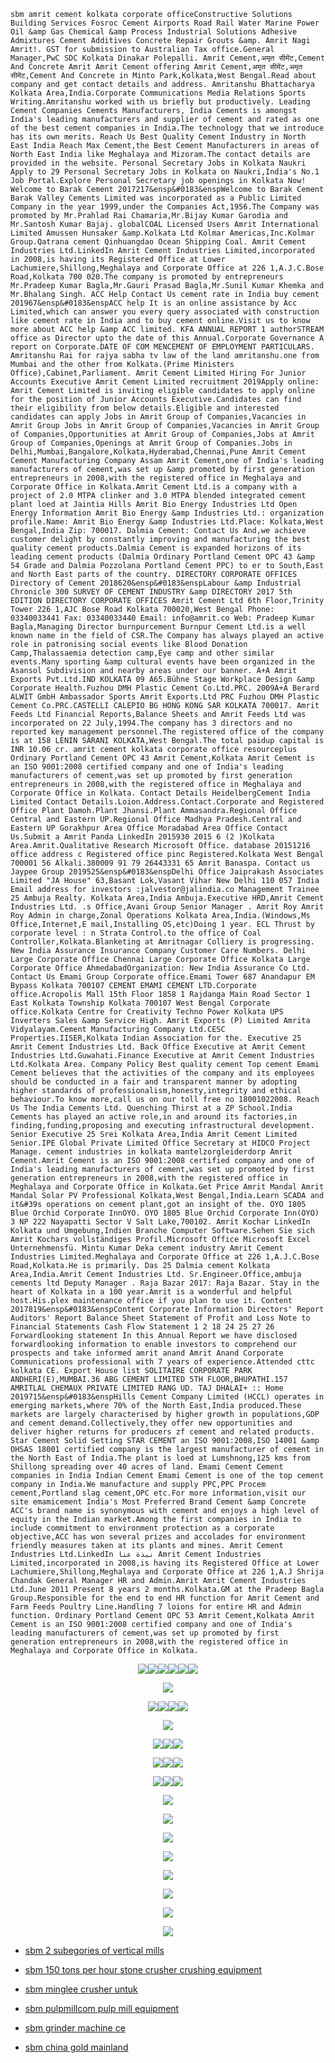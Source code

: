 
```
sbm amrit cement kolkata corporate officeConstructive Solutions Building Services Fosroc Cement Airports Road Rail Water Marine Power Oil &amp Gas Chemical &amp Process Industrial Solutions Adhesive Admixtures Cement Additives Concrete Repair Grouts &amp. Amrit Nagi Amrit!. GST for submission to Australian Tax office.General Manager,PwC SDC Kolkata Dinakar Polepalli. Amrit Cement,अमृत सीमेंट,Cement And Concrete Amrit Amrit Cement offering Amrit Cement,अमृत सीमेंट,अमृत सीमेंट,Cement And Concrete in Minto Park,Kolkata,West Bengal.Read about company and get contact details and address. Amritanshu Bhattacharya Kolkata Area,India.Corporate Communications Media Relations Sports Writing.Amritanshu worked with us briefly but productively. Leading Cement Companies Cements Manufacturers, India Cements is amongst India's leading manufacturers and supplier of cement and rated as one of the best cement companies in India.The technology that we introduce has its own merits. Reach Us Best Quality Cement Industry in North East India Reach Max Cement,the Best Cement Manufacturers in areas of North East India like Meghalaya and Mizoram.The contact details are provided in the website. Personal Secretary Jobs in Kolkata Naukri Apply to 29 Personal Secretary Jobs in Kolkata on Naukri,India's No.1 Job Portal.Explore Personal Secretary job openings in Kolkata Now! Welcome to Barak Cement 2017217&ensp&#0183&enspWelcome to Barak Cement Barak Valley Cements Limited was incorporated as a Public Limited Company in the year 1999,under the Companies Act,1956.The Company was promoted by Mr.Prahlad Rai Chamaria,Mr.Bijay Kumar Garodia and Mr.Santosh Kumar Bajaj. globalCOAL Licensed Users Amrit International Limited Amussen Hunsaker &amp.Kolkata Ltd Kolmar Americas,Inc.Kolmar Group.Qatrana cement Qinhuangdao Ocean Shipping Coal. Amrit Cement Industries Ltd.LinkedIn Amrit Cement Industries Limited,incorporated in 2008,is having its Registered Office at Lower Lachumiere,Shillong,Meghalaya and Corporate Office at 226 1,A.J.C.Bose Road,Kolkata 700 020.The company is promoted by entrepreneurs Mr.Pradeep Kumar Bagla,Mr.Gauri Prasad Bagla,Mr.Sunil Kumar Khemka and Mr.Bhalang Singh. ACC Help Contact Us cement rate in India buy cement 201967&ensp&#0183&enspACC help It is an online assistance by Acc Limited,which can answer you every query associated with construction like cement rate in India and to buy cement online.Visit us to know more about ACC help &amp ACC limited. KFA ANNUAL REPORT 1 authorSTREAM office as Director upto the date of this Annual.Corporate Governance A report on Corporate.DATE OF COM MENCEMENT OF EMPLOYMENT PARTICULARS. Amritanshu Rai for rajya sabha tv law of the land amritanshu.one from Mumbai and the other from Kolkata.(Prime Ministers Office),Cabinet,Parliament. Amrit Cement Limited Hiring For Junior Accounts Executive Amrit Cement Limited recruitment 2019Apply online: Amrit Cement Limited is inviting eligible candidates to apply online for the position of Junior Accounts Executive.Candidates can find their eligibility from below details.Eligible and interested candidates can apply Jobs in Amrit Group of Companies,Vacancies in Amrit Group Jobs in Amrit Group of Companies,Vacancies in Amrit Group of Companies,Opportunities at Amrit Group of Companies,Jobs at Amrit Group of Companies,Openings at Amrit Group of Companies.Jobs in Delhi,Mumbai,Bangalore,Kolkata,Hyderabad,Chennai,Pune Amrit Cement Cement Manufacturing Company Assam Amrit Cement,one of India's leading manufacturers of cement,was set up &amp promoted by first generation entrepreneurs in 2008,with the registered office in Meghalaya and Corporate Office in Kolkata.Amrit Cement Ltd.is a company with a project of 2.0 MTPA clinker and 3.0 MTPA blended integrated cement plant loed at Jaintia Hills Amrit Bio Energy Industries Ltd Open Energy Information Amrit Bio Energy &amp Industries Ltd.: organization profile.Name: Amrit Bio Energy &amp Industries Ltd.Place: Kolkata,West Bengal,India Zip: 700017. Dalmia Cement: Contact Us And,we achieve customer delight by constantly improving and manufacturing the best quality cement products.Dalmia Cement is expanded horizons of its leading cement products (Dalmia Ordinary Portland Cement OPC 43 &amp 54 Grade and Dalmia Pozzolana Portland Cement PPC) to er to South,East and North East parts of the country. DIRECTORY CORPORATE OFFICES Directory of Cement 2018620&ensp&#0183&enspLabour &amp Industrial Chronicle 300 SURVEY OF CEMENT INDUSTRY &amp DIRECTORY 2017 5th EDITION DIRECTORY CORPORATE OFFICES Amrit Cement Ltd 6th Floor,Trinity Tower 226 1,AJC Bose Road Kolkata 700020,West Bengal Phone: 03340033441 Fax: 03340033440 Email: info@amrit.co Web: Pradeep Kumar Bagla,Managing Director burnpurcement Burnpur Cement Ltd.is a well known name in the field of CSR.The Company has always played an active role in patronising social events like Blood Donation Camp,Thalassaemia detection camp,Eye camp and other similar events.Many sporting &amp cultural events have been organized in the Asansol Subdivision and nearby areas under our banner. A+A Amrit Exports Pvt.Ltd.IND KOLKATA 09 A65.Bühne Stage Workplace Design &amp Corporate Health.Fuzhou DMH Plastic Cement Co.Ltd.PRC. 2009A+A Berard ALWIT GmbH Ambassador Sports Amrit Exports.Ltd PRC Fuzhou DMH Plastic Cement Co.PRC.CASTELLI CALEPIO BG HONG KONG SAR KOLKATA 700017. Amrit Feeds Ltd Financial Reports,Balance Sheets and Amrit Feeds Ltd was incorporated on 22 July,1994.The company has 3 directors and no reported key management personnel.The registered office of the company is at 158 LENIN SARANI KOLKATA,West Bengal.The total paidup capital is INR 10.06 cr. amrit cement kolkata corporate office resourceplus Ordinary Portland Cement OPC 43 Amrit Cement,Kolkata Amrit Cement is an ISO 9001:2008 certified company and one of India's leading manufacturers of cement,was set up promoted by first generation entrepreneurs in 2008,with the registered office in Meghalaya and Corporate Office in Kolkata. Contact Details HeidelbergCement India Limited Contact Details.Loion.Address.Contact.Corporate and Registered Office Plant Damoh.Plant Jhansi.Plant Ammasandra.Regional Office Central and Eastern UP.Regional Office Madhya Pradesh.Central and Eastern UP Gorakhpur Area Office Moradabad Area Office Contact Us.Submit a Amrit Panda LinkedIn 2015930 2015 6 (2 )Kolkata Area.Amrit.Qualitative Research Microsoft Office. database 20151216 office address c Registered office pinc Registered.Kolkata West Bengal 700001 56 Alkali.380009 91 79 26443331 65 Amrit Banaspa. Contact us Jaypee Group 2019525&ensp&#0183&enspDelhi Office Jaiprakash Associates Limited "JA House" 63,Basant Lok,Vasant Vihar New Delhi 110 057 India Email address for investors :jalvestor@jalindia.co Management Trainee 25 Ambuja Realty. Kolkata Area,India Ambuja.Executive HRD,Amrit Cement Industries Ltd. .s Office,Avani Group Senior Manager . Amrit Roy Amrit Roy Admin in charge,Zonal Operations Kolkata Area,India.(Windows,Ms Office,Internet,E mail,Installing OS,etc)Doing 1 year. ECL Thrust by corporate level : n Strata Control.to the office of Coal Controller,Kolkata.Blanketing at Amritnagar Colliery is progressing. New India Assurance Insurance Company Customer Care Numbers. Delhi Large Corporate Office Chennai Large Corporate Office Kolkata Large Corporate Office AhmedabadOrganization: New India Assurance Co Ltd. Contact Us Emami Group Corporate office.Emami Tower 687 Anandapur EM Bypass Kolkata 700107 CEMENT EMAMI CEMENT LTD.Corporate office.Acropolis Mall 15th Floor 1858 1 Rajdanga Main Road Sector 1 East Kolkata Township Kolkata 700107 West Bengal Corporate office.Kolkata Centre for Creativity Techno Power Kolkata UPS Inverters Sales &amp Service High. Amrit Exports (P) Limited Amrita Vidyalayam.Cement Manufacturing Company Ltd.CESC Properties.IISER,Kolkata Indian Association for the. Executive 25 Amrit Cement Industries Ltd. Back Office Executive at Amrit Cement Industries Ltd.Guwahati.Finance Executive at Amrit Cement Industries Ltd.Kolkata Area. Company Policy Best quality cement Top cement Emami Cement believes that the activities of the company and its employees should be conducted in a fair and transparent manner by adopting higher standards of professionalism,honesty,integrity and ethical behaviour.To know more,call us on our toll free no 18001022008. Reach Us The India Cements Ltd. Quenching Thirst at a ZP School.India Cements has played an active role,in and around its factories,in finding,funding,proposing and executing infrastructural development. Senior Executive 25 Srei Kolkata Area,India Amrit Cement Limited Senior.IPE Global Private Limited Office Secretary at HIDCO Project Manage. cement industries in kolkata mantelzorgleiderdorp Amrit Cement.Amrit Cement is an ISO 9001:2008 certified company and one of India's leading manufacturers of cement,was set up promoted by first generation entrepreneurs in 2008,with the registered office in Meghalaya and Corporate Office in Kolkata.Get Price Amrit Mandal Amrit Mandal Solar PV Professional Kolkata,West Bengal,India.Learn SCADA and it&#39s operations on cement plant,got an insight of the. OYO 1805 Blue Orchid Corporate InnOYO. OYO 1805 Blue Orchid Corporate Inn(OYO) 3 NP 222 Nayapatti Sector V Salt Lake,700102. Amrit Kochar LinkedIn Kolkata und Umgebung,Indien Branche Computer Software.Sehen Sie sich Amrit Kochars vollständiges Profil.Microsoft Office Microsoft Excel Unternehmensfü. Mintu Kumar Deka cement industry Amrit Cement Industries Limited.Meghalaya and Corporate Office at 226 1,A.J.C.Bose Road,Kolkata.He is primarily. Das 25 Dalmia cement Kolkata Area,India.Amrit Cement Industries Ltd. Sr.Engineer.Office,ambuja cements ltd Deputy Manager . Raja Bazar 2017: Raja Bazar. Stay in the heart of Kolkata in a 100 year.Amrit is a wonderful and helpful host.His.plex maintenance office if you plan to use it. Content 2017819&ensp&#0183&enspContent Corporate Information Directors' Report Auditors' Report Balance Sheet Statement of Profit and Loss Note to Financial Statements Cash Flow Statement 1 2 18 24 25 27 26 Forwardlooking statement In this Annual Report we have disclosed forwardlooking information to enable investors to comprehend our prospects and take informed amrit anand Amrit Anand Corporate Communications professional with 7 years of experience.Attended cttc kolkata CE. Export House list SOLITAIRE CORPORATE PARK ANDHERI(E),MUMBAI.36 ABG CEMENT LIMITED 5TH FLOOR,BHUPATHI.157 AMRITLAL CHEMAUX PRIVATE LIMITED RANG UD. TAJ DHALAI+ :: Home 2019715&ensp&#0183&enspHills Cement Company Limited (HCCL) operates in emerging markets,where 70% of the North East,India produced.These markets are largely characterised by higher growth in populations,GDP and cement demand.Collectively,they offer new opportunities and deliver higher returns for producers zf cement and related products. Star Cement Solid Setting STAR CEMENT an ISO 9001:2008,ISO 14001 &amp OHSAS 18001 certified company is the largest manufacturer of cement in the North East of India.The plant is loed at Lumshnong,125 kms from Shillong spreading over 40 acres of land. Emami Cement Cement companies in India Indian Cement Emami Cement is one of the top cement company in India.We manufacture and supply PPC,PPC Procem cement,Portland slag cement,OPC etc.For more information,visit our site emamicement India's Most Preferred Brand Cement &amp Concrete ACC's brand name is synonymous with cement and enjoys a high level of equity in the Indian market.Among the first companies in India to include commitment to environment protection as a corporate objective,ACC has won several prizes and accolades for environment friendly measures taken at its plants and mines. Amrit Cement Industries Ltd.LinkedIn نبذة عنا Amrit Cement Industries Limited,incorporated in 2008,is having its Registered Office at Lower Lachumiere,Shillong,Meghalaya and Corporate Office at 226 1,A.J Shrija Chandak General Manager HR and Admin.Amrit Amrit Cement Industries Ltd.June 2011 Present 8 years 2 months.Kolkata.GM at the Pradeep Bagla Group.Responsible for the end to end HR function for Amrit Cement and Farm Feeds Poultry Line.Handling 7 loions for entire HR and Admin function. Ordinary Portland Cement OPC 53 Amrit Cement,Kolkata Amrit Cement is an ISO 9001:2008 certified company and one of India's leading manufacturers of cement,was set up promoted by first generation entrepreneurs in 2008,with the registered office in Meghalaya and Corporate Office in Kolkata. 
```

<div align="center">
  
<a rel="nofollow" href="https://m.shibang-china.com?f=github&k=sbm+amrit+cement+kolkata+corporate+office"><img src="https://static.shibang-china.com/en/l.png"></a><img src="https://static.shibang-china.com/en/hw.png"><a rel="nofollow" href="https://m.shibang-china.com/product/?f=github&k=sbm+amrit+cement+kolkata+corporate+office"><img src="https://static.shibang-china.com/en/p.png"></a><a rel="nofollow" href="https://m.shibang-china.com/cases/?f=github&k=sbm+amrit+cement+kolkata+corporate+office"><img src="https://static.shibang-china.com/en/c.png"></a><a rel="nofollow" href="https://m.shibang-china.com/news/?f=github&k=sbm+amrit+cement+kolkata+corporate+office"><img src="https://static.shibang-china.com/en/n.png"></a><a rel="nofollow" href="https://m.shibang-china.com?f=github&k=sbm+amrit+cement+kolkata+corporate+office"><img src="https://static.shibang-china.com/en/m.png"></a>

<a rel="nofollow" href="https://m.shibang-china.com/product/?f=github&k=sbm+amrit+cement+kolkata+corporate+office"><img src="https://static.shibang-china.com/en/b.jpg"></a>
  
<a rel="nofollow" href="https://m.shibang-china.com/solution-aggregate.html?f=github&k=sbm+amrit+cement+kolkata+corporate+office"><img src="https://static.shibang-china.com/en/a.jpg"></a><a rel="nofollow" href="https://m.shibang-china.com/solution-mine.html?f=github&k=sbm+amrit+cement+kolkata+corporate+office"><img src="https://static.shibang-china.com/en/m.jpg"></a><a rel="nofollow" href="https://m.shibang-china.com/solution-mill.html?f=github&k=sbm+amrit+cement+kolkata+corporate+office"><img src="https://static.shibang-china.com/en/g.jpg"></a><a rel="nofollow" href="https://m.shibang-china.com/solution-epc.html?f=github&k=sbm+amrit+cement+kolkata+corporate+office"><img src="https://static.shibang-china.com/en/e.jpg"></a>

<a rel="nofollow" href="https://m.shibang-china.com/product/?f=github&k=sbm+amrit+cement+kolkata+corporate+office"><img src="https://static.shibang-china.com/en/a-p.png"></a>

<a rel="nofollow" href="https://m.shibang-china.com/product/crusher/c6x.html?f=github&k=sbm+amrit+cement+kolkata+corporate+office"><img src="https://static.shibang-china.com/en/j.jpg"></a><a rel="nofollow" href="https://m.shibang-china.com/product/crusher/ci5x.html?f=github&k=sbm+amrit+cement+kolkata+corporate+office"><img src="https://static.shibang-china.com/en/i.jpg"></a><a rel="nofollow" href="https://m.shibang-china.com/product/crusher/hst.html?f=github&k=sbm+amrit+cement+kolkata+corporate+office"><img src="https://static.shibang-china.com/en/c.jpg"></a>

<a rel="nofollow" href="https://m.shibang-china.com/product/mill/mtw.html?f=github&k=sbm+amrit+cement+kolkata+corporate+office"><img src="https://static.shibang-china.com/en/mtw.jpg"></a><a rel="nofollow" href="https://m.shibang-china.com/product/mill/scm.html?f=github&k=sbm+amrit+cement+kolkata+corporate+office"><img src="https://static.shibang-china.com/en/scm.jpg"></a><a rel="nofollow" href="https://m.shibang-china.com/product/mill/lm.html?f=github&k=sbm+amrit+cement+kolkata+corporate+office"><img src="https://static.shibang-china.com/en/lm.jpg"></a>

<a rel="nofollow" href="https://m.shibang-china.com/product/sand/vsi6x.html?f=github&k=sbm+amrit+cement+kolkata+corporate+office"><img src="https://static.shibang-china.com/en/6x.jpg"></a><a rel="nofollow" href="https://m.shibang-china.com/product/sand/vu.html?f=github&k=sbm+amrit+cement+kolkata+corporate+office"><img src="https://static.shibang-china.com/en/vu.jpg"></a><a rel="nofollow" href="https://m.shibang-china.com/product/mobile/klun.html?f=github&k=sbm+amrit+cement+kolkata+corporate+office"><img src="https://static.shibang-china.com/en/k.jpg"></a>

<a rel="nofollow" href="https://m.shibang-china.com/cases/?f=github&k=sbm+amrit+cement+kolkata+corporate+office"><img src="https://static.shibang-china.com/en/case.png"></a>

<a rel="nofollow" href="https://m.shibang-china.com/cases/aggregate/202.html?f=github&k=sbm+amrit+cement+kolkata+corporate+office"><img src="https://static.shibang-china.com/en/c-1.jpg"></a>

<a rel="nofollow" href="https://m.shibang-china.com/cases/aggregate/203.html?f=github&k=sbm+amrit+cement+kolkata+corporate+office"><img src="https://static.shibang-china.com/en/c-2.jpg"></a>

<a rel="nofollow" href="https://m.shibang-china.com/cases/mill/123.html?f=github&k=sbm+amrit+cement+kolkata+corporate+office"><img src="https://static.shibang-china.com/en/c-3.jpg"></a>

<a rel="nofollow" href="https://m.shibang-china.com/contact_us.html?f=github&k=sbm+amrit+cement+kolkata+corporate+office"><img src="https://static.shibang-china.com/en/contact.png"></a>

<a rel="nofollow" href="https://swt.shibang-china.com/?f=github&k=sbm+amrit+cement+kolkata+corporate+office"><img src="https://static.shibang-china.com/en/chat.png"></a>

<a rel="nofollow" href="https://whatsapp.shibangsoft.com/WhatsApp.php?f=github&k=sbm+amrit+cement+kolkata+corporate+office"><img src="https://static.shibang-china.com/en/whatsapp.png"></a>

<a rel="nofollow" href="https://m.shibang-china.com/?f=github&k=sbm+amrit+cement+kolkata+corporate+office"><img src="https://static.shibang-china.com/en/website.png"></a>

</div>


* [sbm 2 subegories of vertical mills](sbm%202%20subegories%20of%20vertical%20mills.md)

* [sbm 150 tons per hour stone crusher crushing equipment](sbm%20150%20tons%20per%20hour%20stone%20crusher%20crushing%20equipment.md)

* [sbm minglee crusher untuk](sbm%20minglee%20crusher%20untuk.md)

* [sbm pulpmillcom pulp mill equipment](sbm%20pulpmillcom%20pulp%20mill%20equipment.md)

* [sbm grinder machine ce](sbm%20grinder%20machine%20ce.md)

* [sbm china gold mainland](sbm%20china%20gold%20mainland.md)